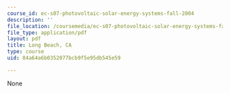 ```yaml
---
course_id: ec-s07-photovoltaic-solar-energy-systems-fall-2004
description: ''
file_location: /coursemedia/ec-s07-photovoltaic-solar-energy-systems-fall-2004/84a64a6b0352077bcb9f5e95db545e59_MITEC_S07F04_long_beach.pdf
file_type: application/pdf
layout: pdf
title: Long Beach, CA
type: course
uid: 84a64a6b0352077bcb9f5e95db545e59

---
```

None
